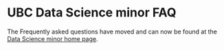 # UBC Data Science minor FAQ

The Frequently asked questions have moved and can now be found at the [Data Science minor home page](https://datascience.ubc.ca/minor).
